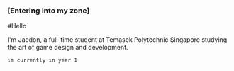 ### [Entering into my zone]

#Hello

I'm Jaedon, a full-time student at Temasek Polytechnic Singapore studying the art of game design and development. 

`im currently in year 1`

<!--
**JaedonYuen/JaedonYuen** is a ✨ _special_ ✨ repository because its `README.md` (this file) appears on your GitHub profile.

Here are some ideas to get you started:

- 🔭 I’m currently working on ...
- 🌱 I’m currently learning ...
- 👯 I’m looking to collaborate on ...
- 🤔 I’m looking for help with ...
- 💬 Ask me about ...
- 📫 How to reach me: ...
- 😄 Pronouns: ...
- ⚡ Fun fact: ...
-->
